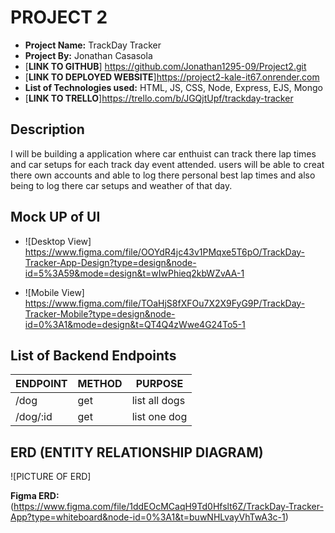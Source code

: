 # PROJECT 2

- **Project Name:** TrackDay Tracker
- **Project By:** Jonathan Casasola
- [**LINK TO GITHUB**] https://github.com/Jonathan1295-09/Project2.git
- [**LINK TO DEPLOYED WEBSITE**]https://project2-kale-it67.onrender.com
- **List of Technologies used:** HTML, JS, CSS, Node, Express, EJS, Mongo
- [**LINK TO TRELLO**]https://trello.com/b/JGQjtUpf/trackday-tracker

## Description

I will be building a application where car enthuist can track there lap times and car setups for each track day event attended. users will be able to creat there own accounts and able to log there personal best lap times and also being to log there car setups and weather of that day. 

## Mock UP of UI

- ![Desktop View]   https://www.figma.com/file/OOYdR4jc43v1PMqxe5T6pO/TrackDay-Tracker-App-Design?type=design&node-id=5%3A59&mode=design&t=wIwPhieq2kbWZvAA-1


- ![Mobile View]
https://www.figma.com/file/TOaHjS8fXFOu7X2X9FyG9P/TrackDay-Tracker-Mobile?type=design&node-id=0%3A1&mode=design&t=QT4Q4zWwe4G24To5-1

## List of Backend Endpoints

| ENDPOINT | METHOD | PURPOSE |
|----------|--------|---------|
| /dog | get | list all dogs |
|/dog/:id | get | list one dog |

## ERD (ENTITY RELATIONSHIP DIAGRAM)

![PICTURE OF ERD]

**Figma ERD:**(https://www.figma.com/file/1ddEOcMCaqH9Td0Hfslt6Z/TrackDay-Tracker-App?type=whiteboard&node-id=0%3A1&t=buwNHLvayVhTwA3c-1)


